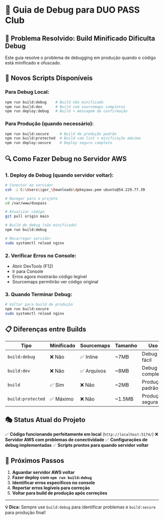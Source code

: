 # 🔧 Guia de Debug para DUO PASS Club

## 🎯 Problema Resolvido: Build Minificado Dificulta Debug

Este guia resolve o problema de debugging em produção quando o código está minificado e ofuscado.

## 🚀 Novos Scripts Disponíveis

### Para Debug Local:
```bash
npm run build:debug    # Build não minificado
npm run build:dev      # Build com sourcemaps completos
npm run deploy:debug   # Build + mensagem de confirmação
```

### Para Produção (quando necessário):
```bash
npm run build:secure     # Build de produção padrão
npm run build:protected  # Build com lint + minificação máxima
npm run deploy:secure    # Deploy seguro completo
```

## 🔍 Como Fazer Debug no Servidor AWS

### 1. Deploy de Debug (quando servidor voltar):
```bash
# Conectar ao servidor
ssh -i C:\Users\igor_\Downloads\dpkeyaws.pem ubuntu@54.229.77.39

# Navegar para o projeto
cd /var/www/duopass

# Atualizar código
git pull origin main

# Build de debug (não minificado)
npm run build:debug

# Recarregar servidor
sudo systemctl reload nginx
```

### 2. Verificar Erros no Console:
- Abrir DevTools (F12)
- Ir para Console
- Erros agora mostrarão código legível
- Sourcemaps permitirão ver código original

### 3. Quando Terminar Debug:
```bash
# Voltar para build de produção
npm run build:secure
sudo systemctl reload nginx
```

## 📋 Diferenças entre Builds

| Tipo | Minificado | Sourcemaps | Tamanho | Uso |
|------|------------|------------|---------|-----|
| `build:debug` | ❌ Não | ✅ Inline | ~7MB | Debug fácil |
| `build:dev` | ❌ Não | ✅ Arquivos | ~8MB | Debug completo |
| `build` | ✅ Sim | ❌ Não | ~2MB | Produção padrão |
| `build:protected` | ✅ Máximo | ❌ Não | ~1.5MB | Produção segura |

## 🎭 Status Atual do Projeto

✅ **Código funcionando perfeitamente em local** (`http://localhost:5174/`)
❌ **Servidor AWS com problemas de conectividade**
✅ **Configurações de debug implementadas**
✅ **Scripts prontos para quando servidor voltar**

## 🔧 Próximos Passos

1. **Aguardar servidor AWS voltar**
2. **Fazer deploy com `npm run build:debug`**
3. **Identificar erros específicos no console**
4. **Reportar erros legíveis para correção**
5. **Voltar para build de produção após correções**

---

**💡 Dica:** Sempre use `build:debug` para identificar problemas e `build:secure` para produção final!